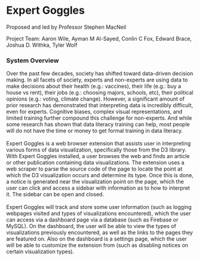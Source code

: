 # Expert Goggles

Proposed and led by Professor Stephen MacNeil <br>

Project Team:
Aaron Wile,
Ayman M Al-Sayed,
Conlin C Fox,
Edward Brace,
Joshua D. Withka,
Tyler Wolf

<h3>System Overview</h3>
Over the past few decades, society has shifted toward data-driven decision making. In all facets of society, experts and non-experts are using data to make decisions about their health (e.g.: vaccines), their life (e.g.: buy a house vs rent), their jobs (e.g.: choosing majors, schools, etc), their political opinions (e.g.: voting, climate change). However, a significant amount of prior research has demonstrated that interpreting data is incredibly difficult, even for experts. Cognitive biases, complex visual representations, and limited training further compound this challenge for non-experts. And while some research has shown that data literacy training can help, most people will do not have the time or money to get formal training in data literacy.
<br><br>
Expert Goggles is a web browser extension that assists user in interpreting various forms of data visualization, specifically those from the D3 library. With Expert Goggles installed, a user browses the web and finds an article or other publication containing data visualizations. The extension uses a web scraper to parse the source code of the page to locate the point at which the D3 visualization occurs and determine its type. Once this is done, a notice is generated near the visualization point on the page, which the user can click and access a sidebar with information as to how to interpret it. The sidebar can be open and closed.
<br><br>
Expert Goggles will track and store some user information (such as logging webpages visited and types of visualizations encountered), which the user can access via a dashboard page via a database (such as Firebase or MySQL). On the dashboard, the user will be able to view the types of visualizations previously encountered, as well as the links to the pages they are featured on. Also on the dashboard is a settings page, which the user will be able to customize the extension from (such as disabling notices on certain visualization types).

